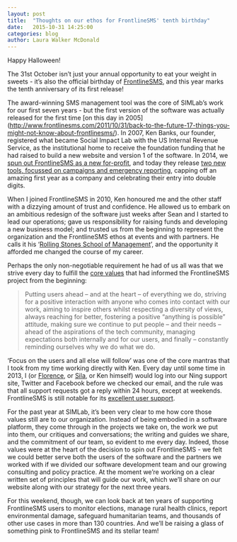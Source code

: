 ```yaml
---
layout: post
title:  "Thoughts on our ethos for FrontlineSMS' tenth birthday"
date:   2015-10-31 14:25:00
categories: blog
author: Laura Walker McDonald
---
```

Happy Halloween!

The 31st October isn’t just your annual opportunity to eat your weight in sweets - it’s also the official birthday of [FrontlineSMS](http://www.frontlinesms.com), and this year marks the tenth anniversary of its first release!

The award-winning SMS management tool was the core of SIMLab’s work for our first seven years - but the first version of the software was actually released for the first time [on this day in 2005] (http://www.frontlinesms.com/2011/10/31/back-to-the-future-17-things-you-might-not-know-about-frontlinesms/). In 2007, Ken Banks, our founder, registered what became Social Impact Lab with the US Internal Revenue Service, as the institutional home to receive the foundation funding that he had raised to build a new website and version 1 of the software. In 2014, we [spun out FrontlineSMS as a new for-profit](http://simlab.org/blog/2014/09/02/welcome-to-SIMLab/), and today they release [two new tools, focussed on campaigns and emergency reporting](http://www.frontlinesms.com/2015/10/30/the-big-1-o/), capping off an amazing first year as a company and celebrating their entry into double digits.

When I joined FrontlineSMS in 2010, Ken honoured me and the other staff with a dizzying amount of trust and confidence. He allowed us to embark on an ambitious redesign of the software just weeks after Sean and I started to lead our operations; gave us responsibility for raising funds and developing a new business model; and trusted us from the beginning to represent the organization and the FrontlineSMS ethos at events and with partners. He calls it his ‘[Rolling Stones School of Management](http://www.frontlinesms.com/2012/05/29/a-transition-announcement-from-our-founder-ken-banks/)’, and the opportunity it afforded me changed the course of my career.

Perhaps the only non-negotiable requirement he had of us all was that we strive every day to fulfill the [core values](http://www.frontlinesms.com/2011/10/17/six-years-on-reinforcing-our-core-values/) that had informed the FrontlineSMS project from the beginning:

> Putting users ahead – and at the heart – of everything we do, striving for a positive interaction with anyone who comes into contact with our work, aiming to inspire others whilst respecting a diversity of views, always reaching for better, fostering a positive “anything is possible” attitude, making sure we continue to put people – and their needs – ahead of the aspirations of the tech community, managing expectations both internally and for our users, and finally – constantly reminding ourselves why we do what we do.

‘Focus on the users and all else will follow’ was one of the core mantras that I took from my time working directly with Ken. Every day until some time in 2013, I (or [Florence](https://twitter.com/Flo_Sci), or [Sila](https://about.me/silakisoso), or Ken himself) would log into our Ning support site, Twitter and Facebook before we checked our email, and the rule was that all support requests got a reply within 24 hours, except at weekends. FrontlineSMS is still notable for its [excellent user support](https://frontlinecloud.zendesk.com/home).

For the past year at SIMLab, it’s been very clear to me how core those values still are to our organization. Instead of being embodied in a software platform, they come through in the projects we take on, the work we put into them, our critiques and conversations; the writing and guides we share, and the commitment of our team, so evident to me every day. Indeed, those values were at the heart of the decision to spin out FrontlineSMS - we felt we could better serve both the users of the software and the partners we worked with if we divided our software development team and our growing consulting and policy practice. At the moment we’re working on a clear written set of principles that will guide our work, which we’ll share on our website along with our strategy for the next three years.

For this weekend, though, we can look back at ten years of supporting FrontlineSMS users to monitor elections, manage rural health clinics, report environmental damage, safeguard humanitarian teams, and thousands of other use cases in more than 130 countries. And we’ll be raising a glass of something pink to FrontlineSMS and its stellar team!
